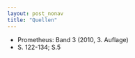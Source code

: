 ```yaml
---
layout: post_nonav
title: "Quellen"
---
```


- Prometheus: Band 3 (2010, 3. Auflage)
 - S. 122-134; S.5

